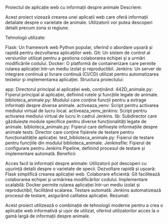 
Proiectul de aplicație web cu informații despre animale
Descriere:

Acest proiect vizează crearea unei aplicații web care oferă informații detaliate despre o varietate de animale. Utilizatorii vor putea descoperi detalii precum zona si regiune.

Tehnologii utilizate:

Flask: Un framework web Python popular, oferind o abordare ușoară și rapidă pentru dezvoltarea aplicațiilor web.
Git: Un sistem de control al versiunilor utilizat pentru a gestiona colaborarea echipei și a urmări modificările codului.
Docker: O platformă de containerizare care permite rularea aplicației într-un mediu izolat și reproductibil.
Jenkins: Un server de integrare continuă și livrare continuă (CI/CD) utilizat pentru automatizarea testelor și implementarea aplicației.
Structura proiectului:

app: Directorul principal al aplicației web, conținând:
442D_animale.py: Fișierul principal al aplicației, definind rutele și funcțiile legate de animale.
biblioteca_animale.py: Modulul care conține funcții pentru a extrage informații despre diverse animale.
activeaza_venv: Script pentru activarea mediului virtual de lucru local.
activeaza_venv_jenkins: Script pentru activarea mediului virtual de lucru în cadrul Jenkins.
lib: Subdirector care găzduiește module specifice pentru diverse funcționalități legate de animale.
biblioteca_animale.py: Fișierul care definește informațiile despre animale
tests: Director care conține fișierele de testare pentru funcționalitățile aplicației.
test_biblioteca_animale.py: Fișierul de testare pentru funcțiile din modulul biblioteca_animale.
Jenkinsfile: Fișierul de configurare pentru Jenkins Pipeline, definind procesul de testare și implementare automată.
Beneficii:

Acces facil la informații despre animale: Utilizatorii pot descoperi cu ușurință detalii despre o varietate de specii.
Dezvoltare rapidă și ușoară: Flask simplifică crearea aplicației web.
Colaborare eficientă: Git facilitează colaborarea echipei și urmărirea modificărilor codului.
Implementare scalabilă: Docker permite rularea aplicației într-un mediu izolat și reproductibil, facilitând scalarea.
Testare automată: Jenkins automatizează procesul de testare, asigurând calitatea aplicației.
Rezumat:

Acest proiect utilizează o combinație de tehnologii moderne pentru a crea o aplicație web informativă și ușor de utilizat, oferind utilizatorilor acces la o gamă largă de informații despre animale.
